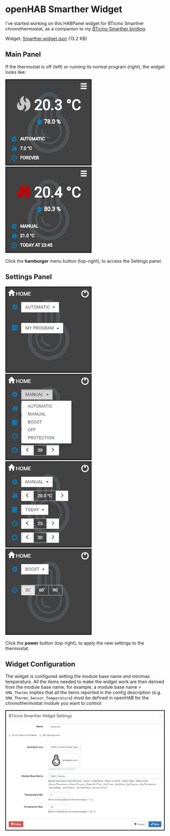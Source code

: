 # openHAB Smarther Widget

I've started working on this HABPanel widget for BTicino Smarther chronothermostat, as a companion to my [BTicino Smarther binding](https://community.openhab.org/t/bticino-smarther-thermostat-binding/73329).

Widget: [Smarther.widget.json](/widget/Smarther.widget.json) (13.2 KB)

## Main Panel

If the thermostat is off (left) or running its normal program (right), the widget looks like:

![OFF Status](/screenshots/screen1.png) ![ON Status](/screenshots/screen6.png)

Click the **hamburger** menu button (top-right), to access the Settings panel.

## Settings Panel

![Automatic Mode](/screenshots/screen3.png) ![Mode Selection](/screenshots/screen5.png) ![Manual Mode](/screenshots/screen2.png) ![Boost Mode](/screenshots/screen4.png)

Click the **power** button (top-right), to apply the new settings to the thermostat.

## Widget Configuration

The widget is configured setting the module base name and min/max temperature.
All the items needed to make the widget work are then derived from the module base name; for example, a module base name = `SMA_Thermo` implies that all the items reported in the config description (e.g. `SMA_Thermo_Sensor_Temperature`) must be defined in openHAB for the chronothermostat module you want to control:

![Widget Config](/screenshots/screen7.png)
